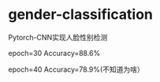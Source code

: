 # gender-classification
Pytorch-CNN实现人脸性别检测

epoch=30
Accuracy=88.6%

epoch=40
Accuracy=78.9%(不知道为啥）
